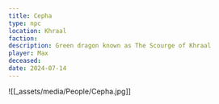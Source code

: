 ```yaml
---
title: Cepha
type: npc
location: Khraal
faction: 
description: Green dragon known as The Scourge of Khraal
player: Max
deceased: 
date: 2024-07-14
---
```

![[_assets/media/People/Cepha.jpg]]